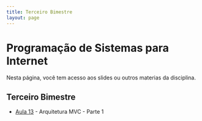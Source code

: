 ```yaml
---
title: Terceiro Bimestre
layout: page
---
```


# Programação de Sistemas para Internet

Nesta página, você tem acesso aos slides ou outros materias da disciplina.

## Terceiro Bimestre

- [Aula 13](../slides/13_MVC/13_MVC.pdf) - Arquitetura MVC - Parte 1